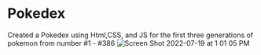 # Pokedex
Created a Pokedex using Html,CSS, and JS for the first three generations of pokemon from number #1 - #386
![Screen Shot 2022-07-19 at 1 01 05 PM](https://user-images.githubusercontent.com/66561984/179807872-352821e5-ab4a-47fb-9b15-a8bda9ff1db4.png)
